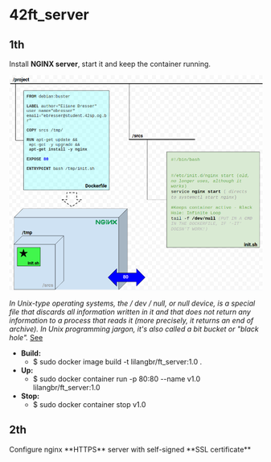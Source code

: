 # 42ft_server

<h2>1th</h2>

Install **NGINX server**, start it and keep the container running.

![1th](readme_images/1.png)

_In Unix-type operating systems, the / dev / null, or null device, is a special file that discards all information written in it and that does not return any information to a process that reads it (more precisely, it returns an end of archive). In Unix programming jargon, it's also called a bit bucket or "black hole"._ [See](https://pt.wikipedia.org/wiki/Dispositivo_nulo)

* <b>Build:</b> 
  * $ sudo docker image build -t lilangbr/ft_server:1.0 .
* <b>Up:</b>    
  * $ sudo docker container run -p 80:80 --name v1.0 lilangbr/ft_server:1.0
* <b>Stop:</b>    
  * $ sudo docker container stop v1.0
  
<h2>2th</h2>
Configure nginx **HTTPS** server with self-signed **SSL certificate**
